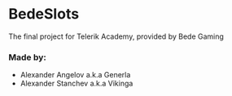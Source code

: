 # BedeSlots
The final project for Telerik Academy, provided by Bede Gaming
### Made by:
- Alexander Angelov a.k.a Generla
- Alexander Stanchev a.k.a Vikinga
